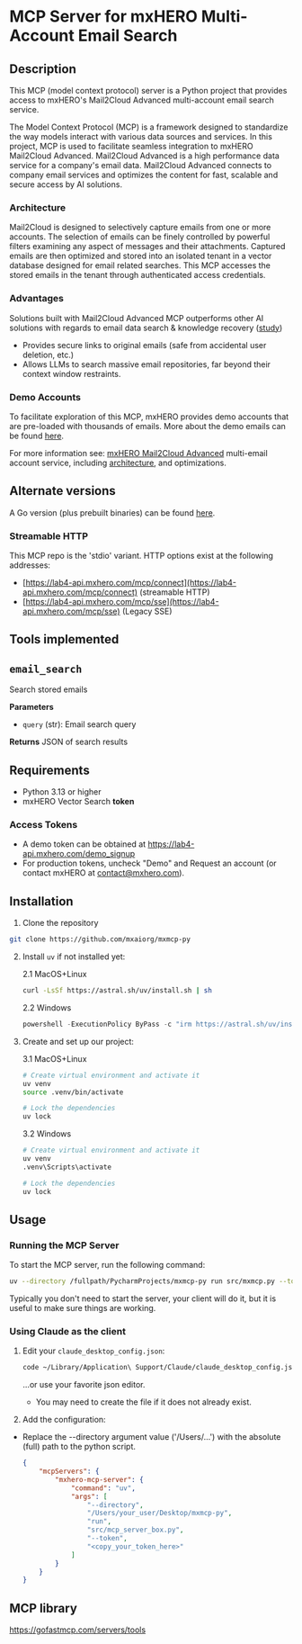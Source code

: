 # MCP Server for mxHERO Multi-Account Email Search

## Description

This MCP (model context protocol) server is a Python project that provides access to mxHERO's Mail2Cloud Advanced multi-account email search service.

The Model Context Protocol (MCP) is a framework designed to standardize the way models interact with various data sources and services. In this project, MCP is used to facilitate seamless integration to mxHERO Mail2Cloud Advanced. Mail2Cloud Advanced is a high performance data service for a company's email data. Mail2Cloud Advanced connects to company email services and optimizes the content for fast, scalable and secure access by AI solutions. 

### Architecture
Mail2Cloud is designed to selectively capture emails from one or more accounts. The selection of emails can be finely controlled by powerful filters examining any aspect of messages and their attachments. Captured emails are then optimized and stored into an isolated tenant in a vector database designed for email related searches. This MCP accesses the stored emails in the tenant through authenticated access credentials.

### Advantages
Solutions built with Mail2Cloud Advanced MCP outperforms other AI solutions with regards to email data search & knowledge recovery ([study](https://medium.com/datadriveninvestor/ai-email-retrieval-benchmark-how-purpose-built-ai-tools-outperform-generic-solutions-6fcd6d560c8f))
* Provides secure links to original emails (safe from accidental user deletion, etc.)
* Allows LLMs to search massive email repositories, far beyond their context window restraints.

### Demo Accounts

To facilitate exploration of this MCP, mxHERO provides demo accounts that are pre-loaded with thousands of emails. More about the demo emails can be found [here](https://mxhero.helpjuice.com/en_US/mxhero-ai/demo-account-for-ai-testing).

For more information see: [mxHERO Mail2Cloud Advanced](https://www.mxhero.com/advanced-ai) multi-email account service, including [architecture](https://mxhero.helpjuice.com/en_US/mxhero-ai/mxmcp#architecture-8), and optimizations.

## Alternate versions

A Go version (plus prebuilt binaries) can be found [here](https://github.com/mxaiorg/mxmcp).

### Streamable HTTP
This MCP repo is the 'stdio' variant. HTTP options exist at the following addresses:
* [https://lab4-api.mxhero.com/mcp/connect](https://lab4-api.mxhero.com/mcp/connect)
(streamable HTTP)
* [https://lab4-api.mxhero.com/mcp/sse](https://lab4-api.mxhero.com/mcp/sse) (Legacy SSE)


## Tools implemented

## `email_search`
Search stored emails

**Parameters**
- `query` (str): Email search query

**Returns** JSON of search results

## Requirements

- Python 3.13 or higher
- mxHERO Vector Search **token**

### Access Tokens 
- A demo token can be obtained at https://lab4-api.mxhero.com/demo_signup
- For production tokens, uncheck "Demo" and Request an account (or contact mxHERO at contact@mxhero.com).

## Installation

1. Clone the repository

```sh
git clone https://github.com/mxaiorg/mxmcp-py
```

2. Install `uv` if not installed yet:

    2.1 MacOS+Linux

    ```sh
    curl -LsSf https://astral.sh/uv/install.sh | sh
    ```

    2.2 Windows

    ```powershell
    powershell -ExecutionPolicy ByPass -c "irm https://astral.sh/uv/install.ps1 | iex"
    ```
    
3. Create and set up our project:

    3.1 MacOS+Linux

    ```sh
    # Create virtual environment and activate it
    uv venv
    source .venv/bin/activate

    # Lock the dependencies
    uv lock
    ```

    3.2 Windows

    ```sh
    # Create virtual environment and activate it
    uv venv
    .venv\Scripts\activate

    # Lock the dependencies
    uv lock
    ```

## Usage

### Running the MCP Server

To start the MCP server, run the following command:

```sh
uv --directory /fullpath/PycharmProjects/mxmcp-py run src/mxmcp.py --token "my_token"
```

Typically you don't need to start the server, your client will do it, but it is useful to make sure things are working.

### Using Claude as the client

1. Edit your `claude_desktop_config.json`:

    ```sh
    code ~/Library/Application\ Support/Claude/claude_desktop_config.json
    ```
   
   ...or use your favorite json editor.
    * You may need to create the file if it does not already exist.


2. Add the configuration:

* Replace the --directory argument value ('/Users/...') with the absolute (full) path to the python script.

    ```json
    {
        "mcpServers": {
            "mxhero-mcp-server": {
                "command": "uv",
                "args": [
                    "--directory",
                    "/Users/your_user/Desktop/mxmcp-py",
                    "run",
                    "src/mcp_server_box.py",
                    "--token",
                    "<copy_your_token_here>"
                ]
            }
        }
    }
    ```


## MCP library

https://gofastmcp.com/servers/tools
